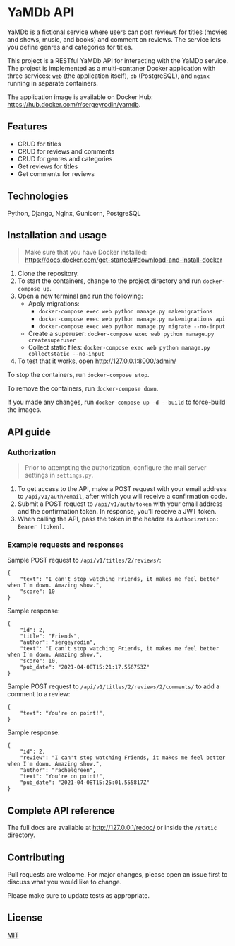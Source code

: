 # YaMDb API

YaMDb is a fictional service where users can post reviews for titles (movies and shows, music, and books) and comment on reviews. The service lets you define genres and categories for titles.

This project is a RESTful YaMDb API for interacting with the YaMDb service. The project is implemented as a multi-contaner Docker application with three services: `web` (the application itself), `db` (PostgreSQL), and `nginx` running in separate containers.

The application image is available on Docker Hub: https://hub.docker.com/r/sergeyrodin/yamdb.

## Features

- CRUD for titles
- CRUD for reviews and comments
- CRUD for genres and categories
- Get reviews for titles
- Get comments for reviews

## Technologies

Python, Django, Nginx, Gunicorn, PostgreSQL

## Installation and usage

> Make sure that you have Docker installed: https://docs.docker.com/get-started/#download-and-install-docker

1. Clone the repository.
2. To start the containers, change to the project directory and run `docker-compose up`.
3. Open a new terminal and run the following:
   - Apply migrations:
     - `docker-compose exec web python manage.py makemigrations`
     - `docker-compose exec web python manage.py makemigrations api`
     - `docker-compose exec web python manage.py migrate --no-input`
   - Create a superuser: `docker-compose exec web python manage.py createsuperuser`
   - Collect static files: `docker-compose exec web python manage.py collectstatic --no-input`
4. To test that it works, open http://127.0.0.1:8000/admin/

To stop the containers, run `docker-compose stop`.

To remove the containers, run `docker-compose down`.

If you made any changes, run `docker-compose up -d --build` to force-build the images.

## API guide

### Authorization

> Prior to attempting the authorization, configure the mail server settings in `settings.py`.

1. To get access to the API, make a POST request with your email address to `/api/v1/auth/email`, after which you will receive a confirmation code.
2. Submit a POST request to `/api/v1/auth/token` with your email address and the confirmation token. In response, you'll receive a JWT token.
3. When calling the API, pass the token in the header as `Authorization: Bearer [token]`.

### Example requests and responses

Sample POST request to `/api/v1/titles/2/reviews/`:

```
{
	"text": "I can't stop watching Friends, it makes me feel better when I'm down. Amazing show.",
	"score": 10
}
```

Sample response:

```
{
	"id": 2,
	"title": "Friends",
	"author": "sergeyrodin",
	"text": "I can't stop watching Friends, it makes me feel better when I'm down. Amazing show.",
	"score": 10,
	"pub_date": "2021-04-08T15:21:17.556753Z"
}
```

Sample POST request to `/api/v1/titles/2/reviews/2/comments/` to add a comment to a review:

```
{
	"text": "You're on point!",
}
```

Sample response:

```
{
	"id": 2,
	"review": "I can't stop watching Friends, it makes me feel better when I'm down. Amazing show.",
	"author": "rachelgreen",
	"text": "You're on point!",
	"pub_date": "2021-04-08T15:25:01.555817Z"
}
```

## Complete API reference

The full docs are available at http://127.0.0.1/redoc/ or inside the `/static` directory.

## Contributing

Pull requests are welcome. For major changes, please open an issue first to discuss what you would like to change.

Please make sure to update tests as appropriate.

## License

[MIT](https://choosealicense.com/licenses/mit/)
